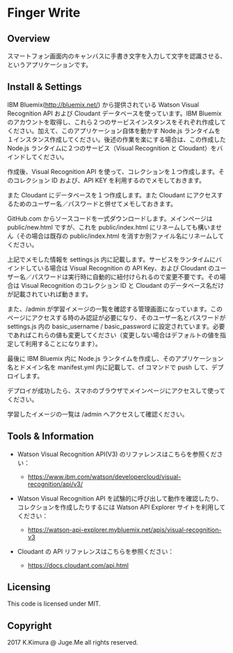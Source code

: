 # Finger Write

## Overview

スマートフォン画面内のキャンバスに手書き文字を入力して文字を認識させる、というアプリケーションです。

## Install & Settings

IBM Bluemix(http://bluemix.net/) から提供されている Watson Visual Recognition API および Cloudant データベースを使っています。IBM Bluemix のアカウントを取得し、これら２つのサービスインスタンスをそれぞれ作成してください。加えて、このアプリケーション自体を動かす Node.js ランタイムを１インスタンス作成してください。後述の作業を楽にする場合は、この作成した Node.js ランタイムに２つのサービス（Visual Recognition と Cloudant）をバインドしてください。

作成後、Visual Recognition API を使って、コレクションを１つ作成します。そのコレクション ID および、API KEY を利用するのでメモしておきます。

また Cloudant にデータベースを１つ作成します。また Cloudant にアクセスするためのユーザー名／パスワードと併せてメモしておきます。

GitHub.com からソースコードを一式ダウンロードします。メインページは public/new.html ですが、これを public/index.html にリネームしても構いません（その場合は既存の public/index.html を消すか別ファイル名にリネームしてください。

上記でメモした情報を settings.js 内に記載します。サービスをランタイムにバインドしている場合は Visual Recognition の API Key、および Cloudant のユーザー名／パスワードは実行時に自動的に紐付けられるので変更不要です。その場合は Visual Recognition のコレクション ID と Cloudant のデータベース名だけが記載されていれば動きます。

また、/admin が学習イメージの一覧を確認する管理画面になっています。このページにアクセスする時のみ認証が必要になり、そのユーザー名とパスワードが settings.js 内の basic_username / basic_password に設定されています。必要であればこれらの値も変更してください（変更しない場合はデフォルトの値を指定して利用することになります）。

最後に IBM Bluemix 内に Node.js ランタイムを作成し、そのアプリケーション名とドメイン名を manifest.yml 内に記載して、cf コマンドで push して、デプロイします。

デプロイが成功したら、スマホのブラウザでメインページにアクセスして使ってください。

学習したイメージの一覧は /admin へアクセスして確認ください。


## Tools & Information

- Watson Visual Recognition API(V3) のリファレンスはこちらを参照ください：

    - https://www.ibm.com/watson/developercloud/visual-recognition/api/v3/

- Watson Visual Recognition API を試験的に呼び出して動作を確認したり、コレクションを作成したりするには Watson API Explorer サイトを利用してください：

    - https://watson-api-explorer.mybluemix.net/apis/visual-recognition-v3

- Cloudant の API リファレンスはこちらを参照ください：

    - https://docs.cloudant.com/api.html


## Licensing

This code is licensed under MIT.


## Copyright

2017 K.Kimura @ Juge.Me all rights reserved.

